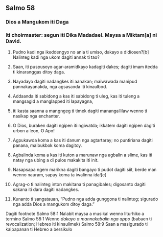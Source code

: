 Salmo 58
--------

### Dios a Mangukom iti Daga

### Iti choirmaster: segun iti Dika Madadael. Maysa a Miktam[a] ni David.

1. Pudno kadi nga ikeddengyo no ania ti umiso, dakayo a didiosen?[b]
   Nalinteg kadi nga ukom dagiti annak ti tao?
2. Saan, iti puspusoyo agar-aramidkayo kadagiti dakes;
   dagiti imam itedda ti kinaranggas ditoy daga.

3. Nayadayo dagiti nadangkes iti aanakan;
   maiwawada manipud pannakayanakda, nga agsasaoda iti kinaulbod.
4. Addaanda iti sabidong a kas iti sabidong ti uleg, kas iti tuleng a mangsagid a manglapped iti lapayagna,
5. iti kasta saanna a mangngeg ti timek dagiti manangallilaw
   wenno ti nasikap nga enchanter.

6. O Dios, buraken dagiti ngipen iti ngiwatda;
   ikkatem dagiti ngipen dagiti urbon a leon, O Apo!
7. Agpukawda koma a kas iti danum nga agtartaray;
   no puntiriana dagiti panana, maibukbok koma dagitoy.
8. Agbalinda koma a kas iti kuton a marunaw nga agbalin a slime, kas iti natay nga ubing a di pulos makakita iti init.
9. Nasapsapa ngem marikna dagiti bangayo ti pudot dagiti siit, berde man wenno nauram, sapay koma ta iwalinna ida![c]

10. Agrag-o ti nalinteg inton makitana ti panagibales;
    digosanto dagiti sakana iti dara dagiti nadangkes.
11. Kunanto ti sangatauan, “Pudno nga adda gunggona ti nalinteg;
    sigurado nga adda Dios a mangukom ditoy daga.”

Dagiti footnote
Salmo 58:1 Nalabit maysa a musikal wenno liturhiko a termino
Salmo 58:1 Wenno *dakayo a mannakabalin nga appo* (babaen ti revocalization; Hebreo iti kinaulimek)
Salmo 58:9 Saan a masigurado ti kaipapanan ti Hebreo a bersikulo